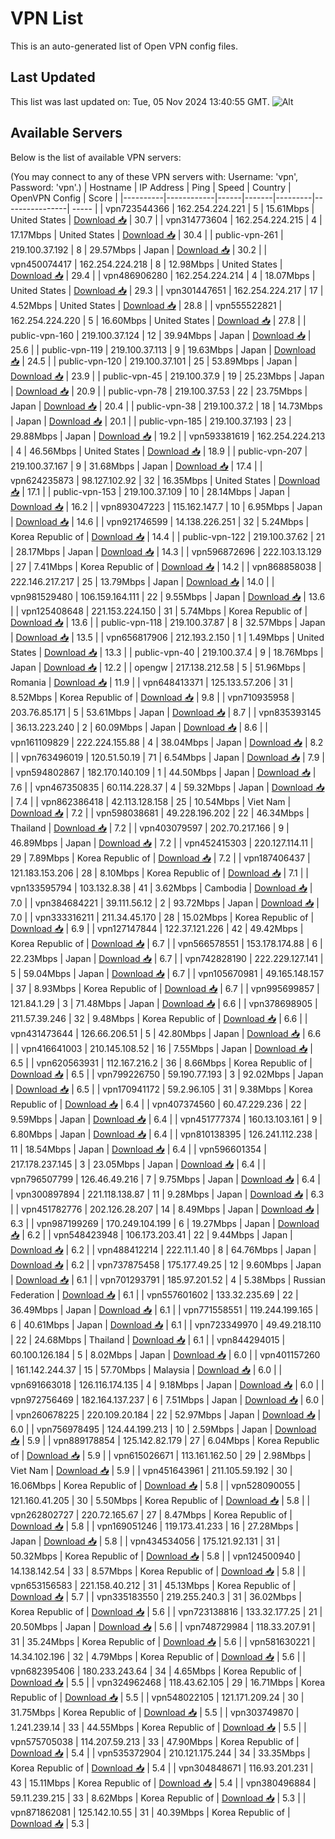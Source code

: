 # VPN List

This is an auto-generated list of Open VPN config files.

## Last Updated

This list was last updated on: Tue, 05 Nov 2024 13:40:55 GMT.
![Alt](https://repobeats.axiom.co/api/embed/186b98318ef1479477931607c1ad7d823f12451f.svg "Repobeats analytics image")

## Available Servers

Below is the list of available VPN servers:

(You may connect to any of these VPN servers with: Username: 'vpn', Password: 'vpn'.)
| Hostname | IP Address | Ping | Speed | Country | OpenVPN Config | Score |
|----------|------------|------|-------|---------|----------------| ----- |
| vpn723544366 | 162.254.224.221 | 5 | 15.61Mbps | United States | [Download 📥](./configs/server_0_US.ovpn) | 30.7 |
| vpn314773604 | 162.254.224.215 | 4 | 17.17Mbps | United States | [Download 📥](./configs/server_1_US.ovpn) | 30.4 |
| public-vpn-261 | 219.100.37.192 | 8 | 29.57Mbps | Japan | [Download 📥](./configs/server_2_JP.ovpn) | 30.2 |
| vpn450074417 | 162.254.224.218 | 8 | 12.98Mbps | United States | [Download 📥](./configs/server_3_US.ovpn) | 29.4 |
| vpn486906280 | 162.254.224.214 | 4 | 18.07Mbps | United States | [Download 📥](./configs/server_4_US.ovpn) | 29.3 |
| vpn301447651 | 162.254.224.217 | 17 | 4.52Mbps | United States | [Download 📥](./configs/server_5_US.ovpn) | 28.8 |
| vpn555522821 | 162.254.224.220 | 5 | 16.60Mbps | United States | [Download 📥](./configs/server_6_US.ovpn) | 27.8 |
| public-vpn-160 | 219.100.37.124 | 12 | 39.94Mbps | Japan | [Download 📥](./configs/server_7_JP.ovpn) | 25.6 |
| public-vpn-119 | 219.100.37.113 | 9 | 19.63Mbps | Japan | [Download 📥](./configs/server_8_JP.ovpn) | 24.5 |
| public-vpn-120 | 219.100.37.101 | 25 | 53.89Mbps | Japan | [Download 📥](./configs/server_9_JP.ovpn) | 23.9 |
| public-vpn-45 | 219.100.37.9 | 19 | 25.23Mbps | Japan | [Download 📥](./configs/server_10_JP.ovpn) | 20.9 |
| public-vpn-78 | 219.100.37.53 | 22 | 23.75Mbps | Japan | [Download 📥](./configs/server_11_JP.ovpn) | 20.4 |
| public-vpn-38 | 219.100.37.2 | 18 | 14.73Mbps | Japan | [Download 📥](./configs/server_12_JP.ovpn) | 20.1 |
| public-vpn-185 | 219.100.37.193 | 23 | 29.88Mbps | Japan | [Download 📥](./configs/server_13_JP.ovpn) | 19.2 |
| vpn593381619 | 162.254.224.213 | 4 | 46.56Mbps | United States | [Download 📥](./configs/server_14_US.ovpn) | 18.9 |
| public-vpn-207 | 219.100.37.167 | 9 | 31.68Mbps | Japan | [Download 📥](./configs/server_15_JP.ovpn) | 17.4 |
| vpn624235873 | 98.127.102.92 | 32 | 16.35Mbps | United States | [Download 📥](./configs/server_16_US.ovpn) | 17.1 |
| public-vpn-153 | 219.100.37.109 | 10 | 28.14Mbps | Japan | [Download 📥](./configs/server_17_JP.ovpn) | 16.2 |
| vpn893047223 | 115.162.147.7 | 10 | 6.95Mbps | Japan | [Download 📥](./configs/server_18_JP.ovpn) | 14.6 |
| vpn921746599 | 14.138.226.251 | 32 | 5.24Mbps | Korea Republic of | [Download 📥](./configs/server_19_KR.ovpn) | 14.4 |
| public-vpn-122 | 219.100.37.62 | 21 | 28.17Mbps | Japan | [Download 📥](./configs/server_20_JP.ovpn) | 14.3 |
| vpn596872696 | 222.103.13.129 | 27 | 7.41Mbps | Korea Republic of | [Download 📥](./configs/server_21_KR.ovpn) | 14.2 |
| vpn868858038 | 222.146.217.217 | 25 | 13.79Mbps | Japan | [Download 📥](./configs/server_22_JP.ovpn) | 14.0 |
| vpn981529480 | 106.159.164.111 | 22 | 9.55Mbps | Japan | [Download 📥](./configs/server_23_JP.ovpn) | 13.6 |
| vpn125408648 | 221.153.224.150 | 31 | 5.74Mbps | Korea Republic of | [Download 📥](./configs/server_24_KR.ovpn) | 13.6 |
| public-vpn-118 | 219.100.37.87 | 8 | 32.57Mbps | Japan | [Download 📥](./configs/server_25_JP.ovpn) | 13.5 |
| vpn656817906 | 212.193.2.150 | 1 | 1.49Mbps | United States | [Download 📥](./configs/server_26_US.ovpn) | 13.3 |
| public-vpn-40 | 219.100.37.4 | 9 | 18.76Mbps | Japan | [Download 📥](./configs/server_27_JP.ovpn) | 12.2 |
| opengw | 217.138.212.58 | 5 | 51.96Mbps | Romania | [Download 📥](./configs/server_28_RO.ovpn) | 11.9 |
| vpn648413371 | 125.133.57.206 | 31 | 8.52Mbps | Korea Republic of | [Download 📥](./configs/server_29_KR.ovpn) | 9.8 |
| vpn710935958 | 203.76.85.171 | 5 | 53.61Mbps | Japan | [Download 📥](./configs/server_30_JP.ovpn) | 8.7 |
| vpn835393145 | 36.13.223.240 | 2 | 60.09Mbps | Japan | [Download 📥](./configs/server_31_JP.ovpn) | 8.6 |
| vpn161109829 | 222.224.155.88 | 4 | 38.04Mbps | Japan | [Download 📥](./configs/server_32_JP.ovpn) | 8.2 |
| vpn763496019 | 120.51.50.19 | 71 | 6.54Mbps | Japan | [Download 📥](./configs/server_33_JP.ovpn) | 7.9 |
| vpn594802867 | 182.170.140.109 | 1 | 44.50Mbps | Japan | [Download 📥](./configs/server_34_JP.ovpn) | 7.6 |
| vpn467350835 | 60.114.228.37 | 4 | 59.32Mbps | Japan | [Download 📥](./configs/server_35_JP.ovpn) | 7.4 |
| vpn862386418 | 42.113.128.158 | 25 | 10.54Mbps | Viet Nam | [Download 📥](./configs/server_36_VN.ovpn) | 7.2 |
| vpn598038681 | 49.228.196.202 | 22 | 46.34Mbps | Thailand | [Download 📥](./configs/server_37_TH.ovpn) | 7.2 |
| vpn403079597 | 202.70.217.166 | 9 | 46.89Mbps | Japan | [Download 📥](./configs/server_38_JP.ovpn) | 7.2 |
| vpn452415303 | 220.127.114.11 | 29 | 7.89Mbps | Korea Republic of | [Download 📥](./configs/server_39_KR.ovpn) | 7.2 |
| vpn187406437 | 121.183.153.206 | 28 | 8.10Mbps | Korea Republic of | [Download 📥](./configs/server_40_KR.ovpn) | 7.1 |
| vpn133595794 | 103.132.8.38 | 41 | 3.62Mbps | Cambodia | [Download 📥](./configs/server_41_KH.ovpn) | 7.0 |
| vpn384684221 | 39.111.56.12 | 2 | 93.72Mbps | Japan | [Download 📥](./configs/server_42_JP.ovpn) | 7.0 |
| vpn333316211 | 211.34.45.170 | 28 | 15.02Mbps | Korea Republic of | [Download 📥](./configs/server_43_KR.ovpn) | 6.9 |
| vpn127147844 | 122.37.121.226 | 42 | 49.42Mbps | Korea Republic of | [Download 📥](./configs/server_44_KR.ovpn) | 6.7 |
| vpn566578551 | 153.178.174.88 | 6 | 22.23Mbps | Japan | [Download 📥](./configs/server_45_JP.ovpn) | 6.7 |
| vpn742828190 | 222.229.127.141 | 5 | 59.04Mbps | Japan | [Download 📥](./configs/server_46_JP.ovpn) | 6.7 |
| vpn105670981 | 49.165.148.157 | 37 | 8.93Mbps | Korea Republic of | [Download 📥](./configs/server_47_KR.ovpn) | 6.7 |
| vpn995699857 | 121.84.1.29 | 3 | 71.48Mbps | Japan | [Download 📥](./configs/server_48_JP.ovpn) | 6.6 |
| vpn378698905 | 211.57.39.246 | 32 | 9.48Mbps | Korea Republic of | [Download 📥](./configs/server_49_KR.ovpn) | 6.6 |
| vpn431473644 | 126.66.206.51 | 5 | 42.80Mbps | Japan | [Download 📥](./configs/server_50_JP.ovpn) | 6.6 |
| vpn416641003 | 210.145.108.52 | 16 | 7.55Mbps | Japan | [Download 📥](./configs/server_51_JP.ovpn) | 6.5 |
| vpn620563931 | 112.167.216.2 | 36 | 8.66Mbps | Korea Republic of | [Download 📥](./configs/server_52_KR.ovpn) | 6.5 |
| vpn799226750 | 59.190.77.193 | 3 | 92.02Mbps | Japan | [Download 📥](./configs/server_53_JP.ovpn) | 6.5 |
| vpn170941172 | 59.2.96.105 | 31 | 9.38Mbps | Korea Republic of | [Download 📥](./configs/server_54_KR.ovpn) | 6.4 |
| vpn407374560 | 60.47.229.236 | 22 | 9.59Mbps | Japan | [Download 📥](./configs/server_55_JP.ovpn) | 6.4 |
| vpn451777374 | 160.13.103.161 | 9 | 6.80Mbps | Japan | [Download 📥](./configs/server_56_JP.ovpn) | 6.4 |
| vpn810138395 | 126.241.112.238 | 11 | 18.54Mbps | Japan | [Download 📥](./configs/server_57_JP.ovpn) | 6.4 |
| vpn596601354 | 217.178.237.145 | 3 | 23.05Mbps | Japan | [Download 📥](./configs/server_58_JP.ovpn) | 6.4 |
| vpn796507799 | 126.46.49.216 | 7 | 9.75Mbps | Japan | [Download 📥](./configs/server_59_JP.ovpn) | 6.4 |
| vpn300897894 | 221.118.138.87 | 11 | 9.28Mbps | Japan | [Download 📥](./configs/server_60_JP.ovpn) | 6.3 |
| vpn451782776 | 202.126.28.207 | 14 | 8.49Mbps | Japan | [Download 📥](./configs/server_61_JP.ovpn) | 6.3 |
| vpn987199269 | 170.249.104.199 | 6 | 19.27Mbps | Japan | [Download 📥](./configs/server_62_JP.ovpn) | 6.2 |
| vpn548423948 | 106.173.203.41 | 22 | 9.44Mbps | Japan | [Download 📥](./configs/server_63_JP.ovpn) | 6.2 |
| vpn488412214 | 222.11.1.40 | 8 | 64.76Mbps | Japan | [Download 📥](./configs/server_64_JP.ovpn) | 6.2 |
| vpn737875458 | 175.177.49.25 | 12 | 9.60Mbps | Japan | [Download 📥](./configs/server_65_JP.ovpn) | 6.1 |
| vpn701293791 | 185.97.201.52 | 4 | 5.38Mbps | Russian Federation | [Download 📥](./configs/server_66_RU.ovpn) | 6.1 |
| vpn557601602 | 133.32.235.69 | 22 | 36.49Mbps | Japan | [Download 📥](./configs/server_67_JP.ovpn) | 6.1 |
| vpn771558551 | 119.244.199.165 | 6 | 40.61Mbps | Japan | [Download 📥](./configs/server_68_JP.ovpn) | 6.1 |
| vpn723349970 | 49.49.218.110 | 22 | 24.68Mbps | Thailand | [Download 📥](./configs/server_69_TH.ovpn) | 6.1 |
| vpn844294015 | 60.100.126.184 | 5 | 8.02Mbps | Japan | [Download 📥](./configs/server_70_JP.ovpn) | 6.0 |
| vpn401157260 | 161.142.244.37 | 15 | 57.70Mbps | Malaysia | [Download 📥](./configs/server_71_MY.ovpn) | 6.0 |
| vpn691663018 | 126.116.174.135 | 4 | 9.18Mbps | Japan | [Download 📥](./configs/server_72_JP.ovpn) | 6.0 |
| vpn972756469 | 182.164.137.237 | 6 | 7.51Mbps | Japan | [Download 📥](./configs/server_73_JP.ovpn) | 6.0 |
| vpn260678225 | 220.109.20.184 | 22 | 52.97Mbps | Japan | [Download 📥](./configs/server_74_JP.ovpn) | 6.0 |
| vpn756978495 | 124.44.199.213 | 10 | 2.59Mbps | Japan | [Download 📥](./configs/server_75_JP.ovpn) | 5.9 |
| vpn889178854 | 125.142.82.179 | 27 | 6.04Mbps | Korea Republic of | [Download 📥](./configs/server_76_KR.ovpn) | 5.9 |
| vpn615026671 | 113.161.162.50 | 29 | 2.98Mbps | Viet Nam | [Download 📥](./configs/server_77_VN.ovpn) | 5.9 |
| vpn451643961 | 211.105.59.192 | 30 | 16.06Mbps | Korea Republic of | [Download 📥](./configs/server_78_KR.ovpn) | 5.8 |
| vpn528090055 | 121.160.41.205 | 30 | 5.50Mbps | Korea Republic of | [Download 📥](./configs/server_79_KR.ovpn) | 5.8 |
| vpn262802727 | 220.72.165.67 | 27 | 8.47Mbps | Korea Republic of | [Download 📥](./configs/server_80_KR.ovpn) | 5.8 |
| vpn169051246 | 119.173.41.233 | 16 | 27.28Mbps | Japan | [Download 📥](./configs/server_81_JP.ovpn) | 5.8 |
| vpn434534056 | 175.121.92.131 | 31 | 50.32Mbps | Korea Republic of | [Download 📥](./configs/server_82_KR.ovpn) | 5.8 |
| vpn124500940 | 14.138.142.54 | 33 | 8.57Mbps | Korea Republic of | [Download 📥](./configs/server_83_KR.ovpn) | 5.8 |
| vpn653156583 | 221.158.40.212 | 31 | 45.13Mbps | Korea Republic of | [Download 📥](./configs/server_84_KR.ovpn) | 5.7 |
| vpn335183550 | 219.255.240.3 | 31 | 36.02Mbps | Korea Republic of | [Download 📥](./configs/server_85_KR.ovpn) | 5.6 |
| vpn723138816 | 133.32.177.25 | 21 | 20.50Mbps | Japan | [Download 📥](./configs/server_86_JP.ovpn) | 5.6 |
| vpn748729984 | 118.33.207.91 | 31 | 35.24Mbps | Korea Republic of | [Download 📥](./configs/server_87_KR.ovpn) | 5.6 |
| vpn581630221 | 14.34.102.196 | 32 | 4.79Mbps | Korea Republic of | [Download 📥](./configs/server_88_KR.ovpn) | 5.6 |
| vpn682395406 | 180.233.243.64 | 34 | 4.65Mbps | Korea Republic of | [Download 📥](./configs/server_89_KR.ovpn) | 5.5 |
| vpn324962468 | 118.43.62.105 | 29 | 16.71Mbps | Korea Republic of | [Download 📥](./configs/server_90_KR.ovpn) | 5.5 |
| vpn548022105 | 121.171.209.24 | 30 | 31.75Mbps | Korea Republic of | [Download 📥](./configs/server_91_KR.ovpn) | 5.5 |
| vpn303749870 | 1.241.239.14 | 33 | 44.55Mbps | Korea Republic of | [Download 📥](./configs/server_92_KR.ovpn) | 5.5 |
| vpn575705038 | 114.207.59.213 | 33 | 47.90Mbps | Korea Republic of | [Download 📥](./configs/server_93_KR.ovpn) | 5.4 |
| vpn535372904 | 210.121.175.244 | 34 | 33.35Mbps | Korea Republic of | [Download 📥](./configs/server_94_KR.ovpn) | 5.4 |
| vpn304848671 | 116.93.201.231 | 43 | 15.11Mbps | Korea Republic of | [Download 📥](./configs/server_95_KR.ovpn) | 5.4 |
| vpn380496884 | 59.11.239.215 | 33 | 8.62Mbps | Korea Republic of | [Download 📥](./configs/server_96_KR.ovpn) | 5.3 |
| vpn871862081 | 125.142.10.55 | 31 | 40.39Mbps | Korea Republic of | [Download 📥](./configs/server_97_KR.ovpn) | 5.3 |
